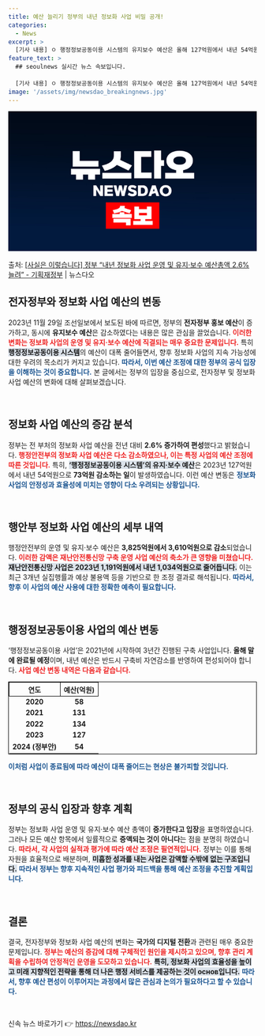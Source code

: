 ```yaml
---
title: 예산 늘리기 정부의 내년 정보화 사업 비밀 공개!
categories:
  - News
excerpt: >
  [기사 내용] ㅇ 행정정보공동이용 시스템의 유지보수 예산은 올해 127억원에서 내년 54억원으로 73억 감소…
feature_text: >
  ## seoulnews 실시간 뉴스 속보입니다.

  [기사 내용] ㅇ 행정정보공동이용 시스템의 유지보수 예산은 올해 127억원에서 내년 54억원으로 73억 감소…
image: '/assets/img/newsdao_breakingnews.jpg'
---
```


![뉴스다오 속보](/assets/img/newsdao_breakingnews.jpg)

<p>출처: <a href="https://newsdao.kr/2681" rel="dofollow">[사실은 이렇습니다] 정부 “내년 정보화 사업 운영 및 유지·보수 예산총액 2.6% 늘려” - 기획재정부</a> | 뉴스다오</p>

<h2 data-ke-size="size26">전자정부와 정보화 사업 예산의 변동</h2>

<p data-ke-size="size16">2023년 11월 29일 조선일보에서 보도된 바에 따르면, 정부의 <b>전자정부 홍보 예산</b>이 증가하고, 동시에 <b>유지보수 예산</b>은 감소하였다는 내용은 많은 관심을 끌었습니다. <b><span style="color: #ee2323;">이러한 변화는 정보화 사업의 운영 및 유지·보수 예산에 직결되는 매우 중요한 문제입니다.</span></b> 특히 <b><span style="background-color: #21538527;">행정정보공동이용 시스템</span></b>의 예산이 대폭 줄어들면서, 향후 정보화 사업의 지속 가능성에 대한 우려의 목소리가 커지고 있습니다. <b><span style="color: #1a5490;">따라서, 이번 예산 조정에 대한 정부의 공식 입장을 이해하는 것이 중요합니다.</span></b> 본 글에서는 정부의 입장을 중심으로, 전자정부 및 정보화 사업 예산의 변화에 대해 살펴보겠습니다.</p>

<p data-ke-size="size16">&nbsp;</p>

<h2 data-ke-size="size26">정보화 사업 예산의 증감 분석</h2>

<p data-ke-size="size16">정부는 전 부처의 정보화 사업 예산을 전년 대비 <b>2.6% 증가하여 편성</b>했다고 밝혔습니다. <b><span style="color: #ee2323;">행정안전부의 정보화 사업 예산은 다소 감소하였으나, 이는 특정 사업의 예산 조정에 따른 것입니다.</span></b> 특히, <b><span style="background-color: #21538527;">‘행정정보공동이용 시스템’의 유지·보수 예산</span></b>은 2023년 127억원에서 내년 54억원으로 <b>73억원 감소하는 일</b>이 발생하였습니다. 이런 예산 변동은 <b><span style="color: #1a5490;">정보화 사업의 안정성과 효율성에 미치는 영향이 다소 우려되는 상황입니다.</span></b></p>

<p data-ke-size="size16">&nbsp;</p>

<h2 data-ke-size="size26">행안부 정보화 사업 예산의 세부 내역</h2>

<p data-ke-size="size16">행정안전부의 운영 및 유지·보수 예산은 <b>3,825억원에서 3,610억원으로 감소</b>되었습니다. <b><span style="color: #ee2323;">이러한 감액은 재난안전통신망 구축 운영 사업 예산의 축소가 큰 영향을 미쳤습니다.</span></b> <b><span style="background-color: #21538527;">재난안전통신망 사업은 2023년 1,191억원에서 내년 1,034억원으로 줄어듭니다.</span></b> 이는 최근 3개년 실집행률과 예상 불용액 등을 기반으로 한 조정 결과로 해석됩니다. <b><span style="color: #1a5490;">따라서, 향후 이 사업의 예산 사용에 대한 정확한 예측이 필요합니다.</span></b></p>

<p data-ke-size="size16">&nbsp;</p>

<h2 data-ke-size="size26">행정정보공동이용 사업의 예산 변동</h2>

<p data-ke-size="size16">‘행정정보공동이용 사업’은 2021년에 시작하여 3년간 진행된 구축 사업입니다. <b>올해 말에 완료될 예정</b>이며, 내년 예산은 반드시 구축비 자연감소를 반영하여 편성되어야 합니다. <b><span style="color: #ee2323;">사업 예산 변동 내역은 다음과 같습니다.</span></b> <table style="width: 100%; border-collapse: collapse; border: 1px solid #000000;"> <tr> <th style="border: 1px solid #000000; text-align: center;">연도</th> <th style="border: 1px solid #000000; text-align: center;">예산(억원)</th> </tr> <tr> <td style="text-align: center; height: 17px;"><b>2020</b></td> <td style="text-align: center; height: 17px;"><b>58</b></td> </tr> <tr> <td style="text-align: center; height: 17px;"><b>2021</b></td> <td style="text-align: center; height: 17px;"><b>131</b></td> </tr> <tr> <td style="text-align: center; height: 17px;"><b>2022</b></td> <td style="text-align: center; height: 17px;"><b>134</b></td> </tr> <tr> <td style="text-align: center; height: 17px;"><b>2023</b></td> <td style="text-align: center; height: 17px;"><b>127</b></td> </tr> <tr> <td style="text-align: center; height: 17px;"><b>2024 (정부안)</b></td> <td style="text-align: center; height: 17px;"><b>54</b></td> </tr> </table> <b><span style="color: #1a5490;">이처럼 사업이 종료됨에 따라 예산이 대폭 줄어드는 현상은 불가피할 것입니다.</span></b></p>

<p data-ke-size="size16">&nbsp;</p>

<h2 data-ke-size="size26">정부의 공식 입장과 향후 계획</h2>

<p data-ke-size="size16">정부는 정보화 사업 운영 및 유지·보수 예산 총액이 <b>증가한다고 입장</b>을 표명하였습니다. 그러나 모든 예산 항목에서 일률적으로 <b>증액되는 것이 아니다</b>는 점을 분명히 하였습니다. <b><span style="color: #ee2323;">따라서, 각 사업의 실적과 평가에 따라 예산 조정은 필연적입니다.</span></b> 정부는 이를 통해 자원을 효율적으로 배분하며, <b><span style="background-color: #21538527;">미흡한 성과를 내는 사업은 감액할 수밖에 없는 구조입니다.</span></b> <b><span style="color: #1a5490;">따라서 정부는 향후 지속적인 사업 평가와 피드백을 통해 예산 조정을 추진할 계획입니다.</span></b></p>

<p data-ke-size="size16">&nbsp;</p>

<h2 data-ke-size="size26">결론</h2>

<p data-ke-size="size16">결국, 전자정부와 정보화 사업 예산의 변화는 <b>국가의 디지털 전환</b>과 관련된 매우 중요한 문제입니다. <b><span style="color: #ee2323;">정부는 예산의 증감에 대해 구체적인 원인을 제시하고 있으며, 향후 관리 계획을 수립하여 안정적인 운영을 도모하고 있습니다.</span></b> <b><span style="background-color: #21538527;">특히, 정보화 사업의 효율성을 높이고 미래 지향적인 전략을 통해 더 나은 행정 서비스를 제공하는 것이 основ입니다.</span></b> <b><span style="color: #1a5490;">따라서, 향후 예산 편성이 이루어지는 과정에서 많은 관심과 논의가 필요하다고 할 수 있습니다.</span></b></p>

<p data-ke-size="size16">&nbsp;</p> 

신속 뉴스 바로가기 👉 <a href="https://newsdao.kr" rel="dofollow">https://newsdao.kr</a>


